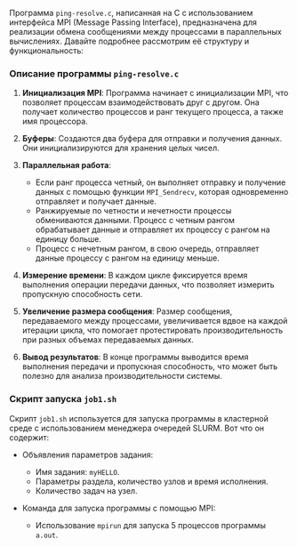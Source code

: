 Программа `ping-resolve.c`, написанная на C с использованием интерфейса MPI (Message Passing Interface), предназначена для реализации обмена сообщениями между процессами в параллельных вычислениях. Давайте подробнее рассмотрим её структуру и функциональность:

### Описание программы `ping-resolve.c`

1. **Инициализация MPI**:
   Программа начинает с инициализации MPI, что позволяет процессам взаимодействовать друг с другом. Она получает количество процессов и ранг текущего процесса, а также имя процессора.

2. **Буферы**:
   Создаются два буфера для отправки и получения данных. Они инициализируются для хранения целых чисел.

3. **Параллельная работа**:
   - Если ранг процесса четный, он выполняет отправку и получение данных с помощью функции `MPI_Sendrecv`, которая одновременно отправляет и получает данные.
   - Ранжируемые по четности и нечетности процессы обмениваются данными. Процесс с четным рангом обрабатывает данные и отправляет их процессу с рангом на единицу больше.
   - Процесс с нечетным рангом, в свою очередь, отправляет данные процессу с рангом на единицу меньше.

4. **Измерение времени**:
   В каждом цикле фиксируется время выполнения операции передачи данных, что позволяет измерить пропускную способность сети.

5. **Увеличение размера сообщения**:
   Размер сообщения, передаваемого между процессами, увеличивается вдвое на каждой итерации цикла, что помогает протестировать производительность при разных объемах передаваемых данных.

6. **Вывод результатов**:
   В конце программы выводится время выполнения передачи и пропускная способность, что может быть полезно для анализа производительности системы.

### Скрипт запуска `job1.sh`

Скрипт `job1.sh` используется для запуска программы в кластерной среде с использованием менеджера очередей SLURM. Вот что он содержит:

- Объявления параметров задания:
  - Имя задания: `myHELLO`.
  - Параметры раздела, количество узлов и время исполнения.
  - Количество задач на узел.

- Команда для запуска программы с помощью MPI:
  - Использование `mpirun` для запуска 5 процессов программы `a.out`.
